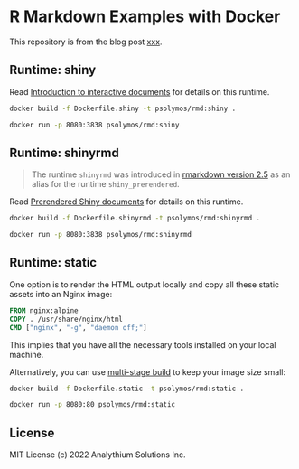 # R Markdown Examples with Docker

This repository is from the blog post [xxx]().

## Runtime: shiny

Read [Introduction to interactive documents](https://shiny.rstudio.com/articles/interactive-docs.html) for details on this runtime.

```bash
docker build -f Dockerfile.shiny -t psolymos/rmd:shiny .

docker run -p 8080:3838 psolymos/rmd:shiny
```

## Runtime: shinyrmd

> The runtime `shinyrmd` was introduced in [rmarkdown version 2.5](https://rmarkdown.rstudio.com/docs/news/index.html#rmarkdown-25) as an alias for the runtime `shiny_prerendered`.

Read [Prerendered Shiny documents](https://rmarkdown.rstudio.com/authoring_shiny_prerendered.HTML) for details on this runtime.

```bash
docker build -f Dockerfile.shinyrmd -t psolymos/rmd:shinyrmd .

docker run -p 8080:3838 psolymos/rmd:shinyrmd
```

## Runtime: static

One option is to render the HTML output locally and copy all these static assets into an Nginx image:

```dockerfile
FROM nginx:alpine
COPY . /usr/share/nginx/html
CMD ["nginx", "-g", "daemon off;"]
```

This implies that you have all the necessary tools installed on your local machine.

Alternatively, you can use [multi-stage build](https://docs.docker.com/develop/develop-images/multistage-build/) to keep your image size small:

```bash
docker build -f Dockerfile.static -t psolymos/rmd:static .

docker run -p 8080:80 psolymos/rmd:static
```

## License

MIT License (c) 2022 Analythium Solutions Inc.
